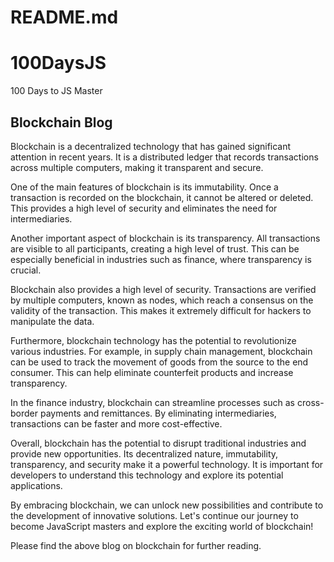 # README.md

# 100DaysJS
100 Days to JS Master

## Blockchain Blog

Blockchain is a decentralized technology that has gained significant attention in recent years. It is a distributed ledger that records transactions across multiple computers, making it transparent and secure.

One of the main features of blockchain is its immutability. Once a transaction is recorded on the blockchain, it cannot be altered or deleted. This provides a high level of security and eliminates the need for intermediaries.

Another important aspect of blockchain is its transparency. All transactions are visible to all participants, creating a high level of trust. This can be especially beneficial in industries such as finance, where transparency is crucial.

Blockchain also provides a high level of security. Transactions are verified by multiple computers, known as nodes, which reach a consensus on the validity of the transaction. This makes it extremely difficult for hackers to manipulate the data.

Furthermore, blockchain technology has the potential to revolutionize various industries. For example, in supply chain management, blockchain can be used to track the movement of goods from the source to the end consumer. This can help eliminate counterfeit products and increase transparency.

In the finance industry, blockchain can streamline processes such as cross-border payments and remittances. By eliminating intermediaries, transactions can be faster and more cost-effective.

Overall, blockchain has the potential to disrupt traditional industries and provide new opportunities. Its decentralized nature, immutability, transparency, and security make it a powerful technology. It is important for developers to understand this technology and explore its potential applications.

By embracing blockchain, we can unlock new possibilities and contribute to the development of innovative solutions. Let's continue our journey to become JavaScript masters and explore the exciting world of blockchain!

Please find the above blog on blockchain for further reading.
